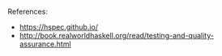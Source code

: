 References:
- https://hspec.github.io/
- http://book.realworldhaskell.org/read/testing-and-quality-assurance.html
